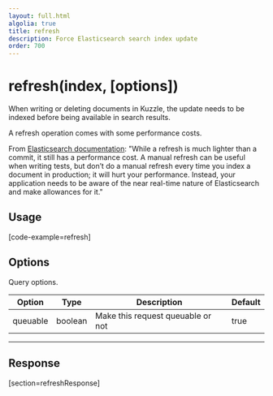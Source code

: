 ```yaml
---
layout: full.html
algolia: true
title: refresh
description: Force Elasticsearch search index update
order: 700
---
```


# refresh(index, [options])

When writing or deleting documents in Kuzzle, the update needs to be indexed before being available in search results.

<div class="alert alert-infos">
A refresh operation comes with some performance costs.

From [Elasticsearch documentation](https://www.elastic.co/guide/en/elasticsearch/reference/current/docs-refresh.html):
"While a refresh is much lighter than a commit, it still has a performance cost. A manual refresh can be useful when writing tests, but don’t do a manual refresh every time you index a document in production; it will hurt your performance. Instead, your application needs to be aware of the near real-time nature of Elasticsearch and make allowances for it."
</div>

## Usage

[code-example=refresh]

## Options

Query options.

| Option | Type | Description | Default
|--------|------|-------------|---------
| queuable | boolean | Make this request queuable or not  | true

---

## Response

[section=refreshResponse]
